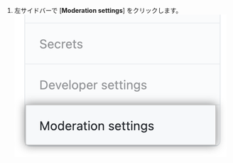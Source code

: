 1. 左サイドバーで [**Moderation settings**] をクリックします。 ![Moderation settings in organization's settings](/assets/images/help/organizations/org-settings-moderation-settings.png)
